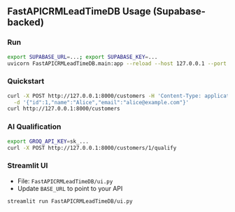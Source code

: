 ## FastAPICRMLeadTimeDB Usage (Supabase-backed)

### Run
```bash
export SUPABASE_URL=...; export SUPABASE_KEY=...
uvicorn FastAPICRMLeadTimeDB.main:app --reload --host 127.0.0.1 --port 8000
```

### Quickstart
```bash
curl -X POST http://127.0.0.1:8000/customers -H 'Content-Type: application/json' \
  -d '{"id":1,"name":"Alice","email":"alice@example.com"}'
curl http://127.0.0.1:8000/customers
```

### AI Qualification
```bash
export GROQ_API_KEY=sk_...
curl -X POST http://127.0.0.1:8000/customers/1/qualify
```

### Streamlit UI
- File: `FastAPICRMLeadTimeDB/ui.py`
- Update `BASE_URL` to point to your API
```bash
streamlit run FastAPICRMLeadTimeDB/ui.py
```
